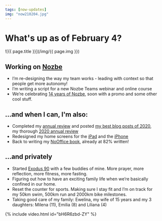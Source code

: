 ```yaml
---
tags: [now-updates]
img: "now210204.jpg"
---
```


# What's up as of February 4?



<!--More-->

![{{ page.title }}](/img/{{ page.img }})

## Working on [Nozbe][n]

* I’m re-designing the way my team works - leading with context so that people get more autonomy!
* I’m writing a script for a new Nozbe Teams webinar and online course
* We’re celebrating [14 years of Nozbe](/nozbe14), soon with a promo and some other cool stuff.

## …and when I can, I'm also:

* Completed my [annual review](/annual) and posted [my best blog posts of 2020](/2020best), my thorough [2020 annual review](/2020)
* Redesigned my home screens for the [iPad](/ipadscreen) and the [iPhone](/iphonescreen)
* Back to writing my [NoOffice book](/nooffice), already at 82% written!

## …and privately

* Started [Exodus 90](https://exodus90.com) with a few buddies of mine. More prayer, more reflection, more fitness, more fasting.
* Figuring out how to have an exciting family life when we’re basically confined in our home.
* Reset the counter for sports. Making sure I stay fit and I’m on track for my 50km swim, 500km run and 2000km bike milestones.
* Taking good care of my family: Ewelina, my wife of 15 years and my 3 daughters: Milena (11), Emilia (8) and Liliana (4)

{% include video.html id="bH6R6zbd-ZY" %}

[n]: https://nozbe.com/?a=mike
[np]: https://nozbe.com/personal/?a=mike